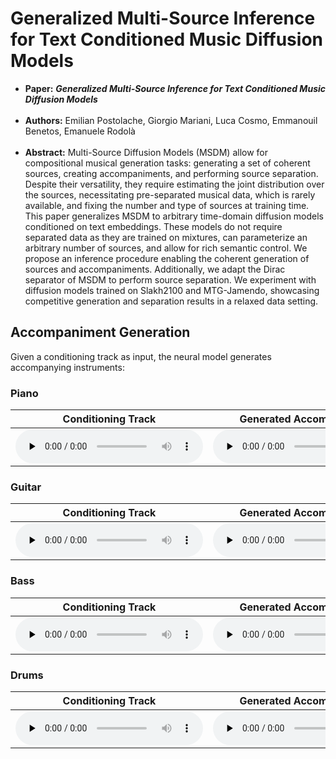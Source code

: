 # Generalized Multi-Source Inference for Text Conditioned Music Diffusion Models

 * **Paper:** ***Generalized Multi-Source Inference for Text Conditioned Music Diffusion Models***  <br/><br/>
 * **Authors:** Emilian Postolache, Giorgio Mariani, Luca Cosmo, Emmanouil Benetos, Emanuele Rodolà  <br/><br/>
 * **Abstract:** Multi-Source Diffusion Models (MSDM) allow for compositional musical generation tasks: generating a set of coherent sources, creating accompaniments, and performing source separation. Despite their versatility, they require estimating the joint distribution over the sources, necessitating pre-separated musical data, which is rarely available, and fixing the number and type of sources at training time. This paper generalizes MSDM to arbitrary time-domain diffusion models conditioned on text embeddings. These models do not require separated data as they are trained on mixtures, can parameterize an arbitrary number of sources, and allow for rich semantic control. We propose an inference procedure enabling the coherent generation of sources and accompaniments. Additionally, we adapt the Dirac separator of MSDM to perform source separation. We experiment with diffusion models trained on Slakh2100  and MTG-Jamendo, showcasing competitive generation and separation results in a relaxed data setting.


## Accompaniment Generation
Given a conditioning track as input, the neural model generates accompanying instruments:

### Piano

| Conditioning Track | Generated Accompaniment | Resulting Mix |
| :----------: | :----------: | :----------: |
|<audio controls preload="none"><source src="media/inpainting/piano2/1_cond.mp3" type="audio/mpeg"> </audio> |   <audio controls preload="none"><source src="media/inpainting/piano2/1_mix.mp3" type="audio/mpeg"> </audio>|   <audio controls preload="none"><source src="media/inpainting/piano2/1_mix.mp3" type="audio/mpeg"> </audio>|

### Guitar

| Conditioning Track | Generated Accompaniment | Resulting Mix |
| :----------: | :----------: | :----------: |
|<audio controls preload="none"><source src="media/inpainting/guitar/1_cond.mp3" type="audio/mpeg"> </audio> |   <audio controls preload="none"><source src="media/inpainting/guitar/1_mix.mp3" type="audio/mpeg"> </audio>|<audio controls preload="none"><source src="media/inpainting/guitar/1_mix.mp3" type="audio/mpeg"> </audio>|

### Bass

| Conditioning Track | Generated Accompaniment | Resulting Mix |
| :----------: | :----------: | :----------: |
|<audio controls preload="none"><source src="media/inpainting/bass/1_cond.mp3" type="audio/mpeg"> </audio> |   <audio controls preload="none"><source src="media/inpainting/bass/1_mix.mp3" type="audio/mpeg"> </audio>| <audio controls preload="none"><source src="media/inpainting/bass/1_mix.mp3" type="audio/mpeg"> </audio>|

### Drums

| Conditioning Track | Generated Accompaniment | Resulting Mix |
| :----------: | :----------: | :----------: |
|<audio controls preload="none"><source src="media/inpainting/drums/1_cond.mp3" type="audio/mpeg"> </audio> |   <audio controls preload="none"><source src="media/inpainting/drums/1_mix.mp3" type="audio/mpeg"> </audio>|  <audio controls preload="none"><source src="media/inpainting/drums/1_mix.mp3" type="audio/mpeg"> </audio>|

<br/><br/>
